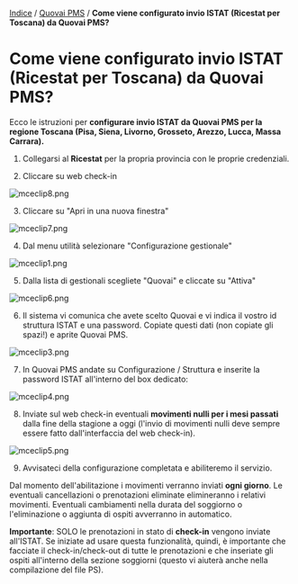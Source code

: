 [Indice](index.md) / [Quovai PMS](quovai-pms-it.md) / **Come viene configurato invio ISTAT (Ricestat per Toscana) da Quovai PMS?**

# Come viene configurato invio ISTAT (Ricestat per Toscana) da Quovai PMS?

Ecco le istruzioni per **configurare invio ISTAT da Quovai PMS per la regione Toscana (Pisa, Siena, Livorno, Grosseto, Arezzo, Lucca, Massa Carrara).**

1) Collegarsi al **Ricestat** per la propria provincia con le proprie credenziali.

2) Cliccare su web check-in

![mceclip8.png](https://quovai.zendesk.com/hc/article_attachments/360006328058/mceclip8.png)

3) Cliccare su "Apri in una nuova finestra"

![mceclip7.png](https://quovai.zendesk.com/hc/article_attachments/360006265677/mceclip7.png)

4) Dal menu utilità selezionare "Configurazione gestionale"

![mceclip1.png](https://quovai.zendesk.com/hc/article_attachments/360006327958/mceclip1.png)

5) Dalla lista di gestionali scegliete "Quovai" e cliccate su "Attiva"

![mceclip6.png](https://quovai.zendesk.com/hc/article_attachments/360006265657/mceclip6.png)

6) Il sistema vi comunica che avete scelto Quovai e vi indica il vostro id struttura ISTAT e una password. Copiate questi dati (non copiate gli spazi!) e aprite Quovai PMS.

![mceclip3.png](https://quovai.zendesk.com/hc/article_attachments/360006327998/mceclip3.png)

7) In Quovai PMS andate su Configurazione / Struttura e inserite la password ISTAT all'interno del box dedicato:

![mceclip4.png](https://quovai.zendesk.com/hc/article_attachments/360006328018/mceclip4.png)

8) Inviate sul web check-in eventuali **movimenti nulli per i mesi passati** dalla fine della stagione a oggi (l'invio di movimenti nulli deve sempre essere fatto dall'interfaccia del web check-in).

![mceclip5.png](https://quovai.zendesk.com/hc/article_attachments/360006328038/mceclip5.png)

9) Avvisateci della configurazione completata e abiliteremo il servizio.

Dal momento dell'abilitazione i movimenti verranno inviati **ogni giorno**. Le eventuali cancellazioni o prenotazioni eliminate elimineranno i relativi movimenti. Eventuali cambiamenti nella durata del soggiorno o l'eliminazione o aggiunta di ospiti avverranno in automatico.

**Importante**: SOLO le prenotazioni in stato di **check-in** vengono inviate all'ISTAT. Se iniziate ad usare questa funzionalità, quindi, è importante che facciate il check-in/check-out di tutte le prenotazioni e che inseriate gli ospiti all'interno della sezione soggiorni (questo vi aiuterà anche nella compilazione del file PS).